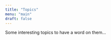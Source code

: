 ```yaml
---
title: "Topics"
menu: "main"
draft: false
---
```


Some interesting topics to have a word on them...

